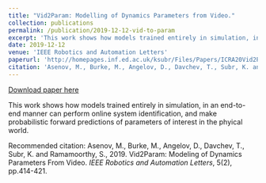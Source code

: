```yaml
---
title: "Vid2Param: Modelling of Dynamics Parameters from Video."
collection: publications
permalink: /publication/2019-12-12-vid-to-param
excerpt: 'This work shows how models trained entirely in simulation, in an end-to-end manner can perform online system identification, and make probabilistic forward predictions of parameters of interest in the phyical world.'
date: 2019-12-12
venue: 'IEEE Robotics and Automation Letters'
paperurl: 'http://homepages.inf.ed.ac.uk/ksubr/Files/Papers/ICRA20Vid2Param.pdf'
citation: 'Asenov, M., Burke, M., Angelov, D., Davchev, T., Subr, K. and Ramamoorthy, S., 2019. Vid2Param: Modeling of Dynamics Parameters From Video. <i>IEEE Robotics and Automation Letters</i>, 5(2), pp.414-421.'
---
```


<a href='http://homepages.inf.ed.ac.uk/ksubr/Files/Papers/ICRA20Vid2Param.pdf'>Download paper here</a>

This work shows how models trained entirely in simulation, in an end-to-end manner can perform online system identification, and make probabilistic forward predictions of parameters of interest in the phyical world.

Recommended citation: Asenov, M., Burke, M., Angelov, D., Davchev, T., Subr, K. and Ramamoorthy, S., 2019. Vid2Param: Modeling of Dynamics Parameters From Video. <i>IEEE Robotics and Automation Letters</i>, 5(2), pp.414-421.